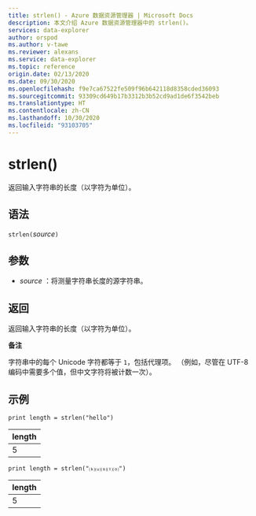 ```yaml
---
title: strlen() - Azure 数据资源管理器 | Microsoft Docs
description: 本文介绍 Azure 数据资源管理器中的 strlen()。
services: data-explorer
author: orspod
ms.author: v-tawe
ms.reviewer: alexans
ms.service: data-explorer
ms.topic: reference
origin.date: 02/13/2020
ms.date: 09/30/2020
ms.openlocfilehash: f9e7ca67522fe509f96b642118d8358cded36093
ms.sourcegitcommit: 93309cd649b17b3312b3b52cd9ad1de6f3542beb
ms.translationtype: HT
ms.contentlocale: zh-CN
ms.lasthandoff: 10/30/2020
ms.locfileid: "93103705"
---
```

# <a name="strlen"></a>strlen()

返回输入字符串的长度（以字符为单位）。

## <a name="syntax"></a>语法

`strlen(`*source*`)`

## <a name="arguments"></a>参数

* *source* ：将测量字符串长度的源字符串。

## <a name="returns"></a>返回

返回输入字符串的长度（以字符为单位）。

**备注**

字符串中的每个 Unicode 字符都等于 `1`，包括代理项。
（例如，尽管在 UTF-8 编码中需要多个值，但中文字符将被计数一次）。


## <a name="examples"></a>示例

```kusto
print length = strlen("hello")
```

|length|
|---|
|5|

```kusto
print length = strlen("⒦⒰⒮⒯⒪")
```

|length|
|---|
|5|